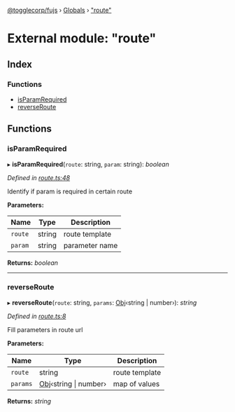 [@togglecorp/fujs](../README.md) › [Globals](../globals.md) › ["route"](_route_.md)

# External module: "route"

## Index

### Functions

* [isParamRequired](_route_.md#isparamrequired)
* [reverseRoute](_route_.md#reverseroute)

## Functions

###  isParamRequired

▸ **isParamRequired**(`route`: string, `param`: string): *boolean*

*Defined in [route.ts:48](https://github.com/toggle-corp/fujs/blob/8801a55/src/route.ts#L48)*

Identify if param is required in certain route

**Parameters:**

Name | Type | Description |
------ | ------ | ------ |
`route` | string | route template |
`param` | string | parameter name  |

**Returns:** *boolean*

___

###  reverseRoute

▸ **reverseRoute**(`route`: string, `params`: [Obj](_declarations_.md#obj)‹string | number›): *string*

*Defined in [route.ts:8](https://github.com/toggle-corp/fujs/blob/8801a55/src/route.ts#L8)*

Fill parameters in route url

**Parameters:**

Name | Type | Description |
------ | ------ | ------ |
`route` | string | route template |
`params` | [Obj](_declarations_.md#obj)‹string &#124; number› | map of values  |

**Returns:** *string*
